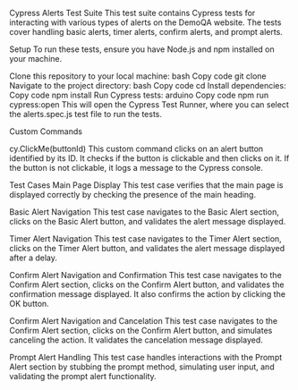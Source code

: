 Cypress Alerts Test Suite
This test suite contains Cypress tests for interacting with various types of alerts on the DemoQA website. The tests cover handling basic alerts, timer alerts, confirm alerts, and prompt alerts.

Setup
To run these tests, ensure you have Node.js and npm installed on your machine.

Clone this repository to your local machine:
bash
Copy code
git clone <repository-url>
Navigate to the project directory:
bash
Copy code
cd <project-directory>
Install dependencies:
Copy code
npm install
Run Cypress tests:
arduino
Copy code
npm run cypress:open
This will open the Cypress Test Runner, where you can select the alerts.spec.js test file to run the tests.

Custom Commands

cy.ClickMe(buttonId)
This custom command clicks on an alert button identified by its ID. It checks if the button is clickable and then clicks on it. If the button is not clickable, it logs a message to the Cypress console.


Test Cases
Main Page Display
This test case verifies that the main page is displayed correctly by checking the presence of the main heading.

Basic Alert Navigation
This test case navigates to the Basic Alert section, clicks on the Basic Alert button, and validates the alert message displayed.

Timer Alert Navigation
This test case navigates to the Timer Alert section, clicks on the Timer Alert button, and validates the alert message displayed after a delay.

Confirm Alert Navigation and Confirmation
This test case navigates to the Confirm Alert section, clicks on the Confirm Alert button, and validates the confirmation message displayed. It also confirms the action by clicking the OK button.

Confirm Alert Navigation and Cancelation
This test case navigates to the Confirm Alert section, clicks on the Confirm Alert button, and simulates canceling the action. It validates the cancelation message displayed.

Prompt Alert Handling
This test case handles interactions with the Prompt Alert section by stubbing the prompt method, simulating user input, and validating the prompt alert functionality.
